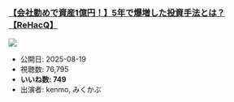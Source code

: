 ### [【会社勤めで資産1億円！】5年で爆増した投資手法とは？【ReHacQ】](https://www.youtube.com/watch?v=NDrXVeO7IbE)
[![](https://img.youtube.com/vi/NDrXVeO7IbE/hqdefault.jpg)](https://www.youtube.com/watch?v=NDrXVeO7IbE)
-   公開日: 2025-08-19
-   視聴数: 76,795
-   **いいね数: 749**
-   出演者: kenmo, みくかぶ
